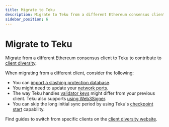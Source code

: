 ```yaml
---
title: Migrate to Teku
description: Migrate to Teku from a different Ethereum consensus client.
sidebar_position: 6
---
```


# Migrate to Teku

Migrate from a different Ethereum consensus client to Teku to contribute to [client diversity](https://clientdiversity.org/).

When migrating from a different client, consider the following:

- You can [import a slashing protection database](../reference/cli/subcommands/slashing-protection.md#import).
- You might need to update your [network ports](../how-to/find-and-connect/improve-connectivity.md).
- The way Teku handles [validator keys](../reference/cli/index.md#validator-keys) might differ from your previous client. Teku also supports [using Web3Signer](../how-to/use-external-signer/use-web3signer.md).
- You can skip the long initial sync period by using Teku's [checkpoint start](checkpoint-start.md) capability.

Find guides to switch from specific clients on the [client diversity website](https://clientdiversity.org/#switch).
